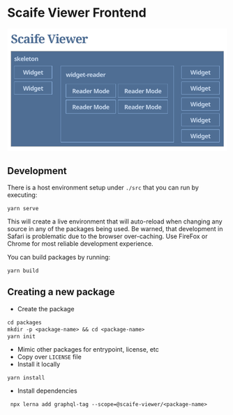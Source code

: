# Scaife Viewer Frontend

![](ScaifeViewer.png)


## Development

There is a host environment setup under `./src` that you can run by executing:

```
yarn serve
```

This will create a live environment that will auto-reload when changing any
source in any of the packages being used.  Be warned, that development in Safari
is problematic due to the browser over-caching.  Use FireFox or Chrome for most
reliable development experience.

You can build packages by running:

```
yarn build
```

## Creating a new package

- Create the package

```
cd packages
mkdir -p <package-name> && cd <package-name>
yarn init
```

- Mimic other packages for entrypoint, license, etc
- Copy over `LICENSE` file
- Install it locally
```
yarn install
```
- Install dependencies
```
 npx lerna add graphql-tag --scope=@scaife-viewer/<package-name>
 ```
